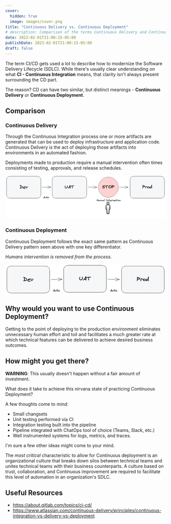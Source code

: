 ```yaml
---
cover:
  hidden: true
  image: images/cover.png
title: "Continuous Delivery vs. Continuous Deployment"
# description: Comparison of the terms Continuous Delivery and Continuous Deployment in the context of using CI/CD in the Software Development Life Cycle (SDLC) 
date: 2023-02-01T21:00:15-05:00
publishDate: 2023-02-01T21:00:15-05:00
draft: false
---
```

The term CI/CD gets used a lot to describe how to modernize the Software Delivery Lifecycle (SDLC). While there's usually clear understanding on what **CI - Continuous Integration** means, that clarity isn't always present surrounding the CD part.

The reason? CD can have two similar, but distinct meanings - **Continuous Delivery** or **Continuous Deployment**.

## Comparison

### Continuous Delivery

Through the Continuous Integration process one or more artifacts are generated that can be used to deploy infrastructure and application code. Continuous Delivery is the act of deploying those artifacts into environments in an automated fashion.

Deployments made to production require a manual intervention often times consisting of testing, approvals, and release schedules.

![Continuous Delivery](images/continuous-delivery.png)

### Continuous Deployment

Continuous Deployment follows the exact same pattern as Continuous Delivery pattern seen above with one key differentiator.

*Humans intervention is removed from the process.*

![Continuous Deployment](images/continuous-deployment.png)

## Why would you want to use Continuous Deployment?

Getting to the point of deploying to the production environment eliminates unnecessary human effort and toil and facilitates a much greater rate at which technical features can be delivered to achieve desired business outcomes.

## How might you get there?

**WARNING**: This usually doesn't happen without a fair amount of investment.

What does it take to achieve this nirvana state of practicing Continuous Deployment?

A few thoughts come to mind:

- Small changsets
- Unit testing performed via CI
- Integration testing built into the pipeline
- Pipeline integrated with ChatOps tool of choice (Teams, Slack, etc.)
- Well instrumented systems for logs, metrics, and traces.

I'm sure a few other ideas might come to your mind.

The *most critical* characteristic to allow for Continuous deployment is an organizational culture that breaks down silos between technical teams and unites technical teams with their business counterparts. A culture based on trust, collaboration, and Continuous improvement are required to facilitate this level of automation in an organization's SDLC.  

## Useful Resources

- <https://about.gitlab.com/topics/ci-cd/>
- <https://www.atlassian.com/continuous-delivery/principles/continuous-integration-vs-delivery-vs-deployment>